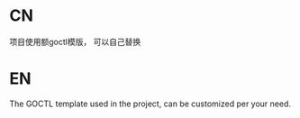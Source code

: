 # CN
项目使用额goctl模版，
可以自己替换

# EN
The GOCTL template used in the project, can be customized per your need.
